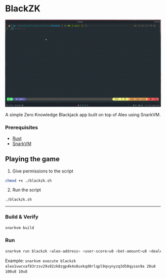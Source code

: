 # BlackZK

![Demo](public/demo.gif)

<p align="center">A simple Zero Knowledge Blackjack app built on top of Aleo using SnarkVM.</p>

### Prerequisites

- [Rust](https://www.rust-lang.org/tools/install)
- [SnarkVM](https://developer.aleo.org/aleo/installation)

## Playing the game

1. Give permissions to the script

```bash
chmod +x ./blackzk.sh
```

2. Run the script

```bash
./blackzk.sh
```

---

### Build & Verify

```bash
snarkvm build
```

### Run

```bash
snarkvm run blackzk <aleo-address> <user-score>u8 <bet-amount>u8 <dealer-score>u8
```

Example: `snarkvm execute blackzk aleo1vwcvaf83rzsv29s02zk8zgp4k4x8uxkqd0rlqpl9qvynyzq3d58qysas9a 20u8 100u8 10u8`
